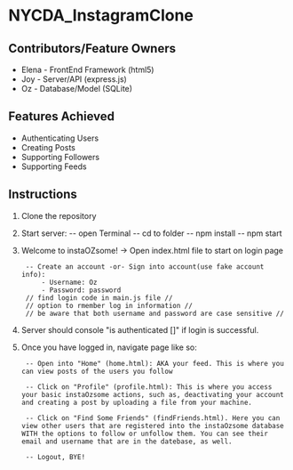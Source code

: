 # NYCDA_InstagramClone

## Contributors/Feature Owners
- Elena - FrontEnd Framework (html5)
- Joy - Server/API (express.js)
- Oz - Database/Model (SQLite)

## Features Achieved
- Authenticating Users
- Creating Posts
- Supporting Followers
- Supporting Feeds       


## Instructions

1. Clone the repository

2. Start server: 
		-- open Terminal
		-- cd to folder
		-- npm install
		-- npm start
		
3. Welcome to instaOZsome! -> Open index.html file to start on login page
	
		-- Create an account -or- Sign into account(use fake account info):
			- Username: Oz
			- Password: password
		// find login code in main.js file //
		// option to rmember log in information	//
		// be aware that both username and password are case sensitive //

4. Server should console "is authenticated []" if login is successful. 

5. Once you have logged in, navigate page like so:
		
		-- Open into "Home" (home.html): AKA your feed. This is where you can view posts of the users you follow

		-- Click on "Profile" (profile.html): This is where you access your basic instaOzsome actions, such as, deactivating your account and creating a post by uploading a file from your machine. 

		-- Click on "Find Some Friends" (findFriends.html). Here you can view other users that are registered into the instaOzsome database WITH the options to follow or unfollow them. You can see their email and username that are in the datebase, as well.

		-- Logout, BYE!
            
